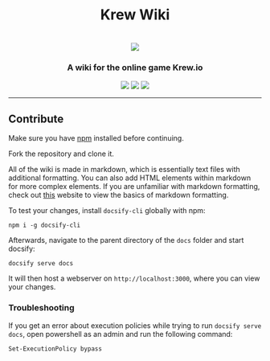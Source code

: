 <h1 align="center">Krew Wiki</h1>

<h1 align="center">
    <img src="https://raw.githubusercontent.com/Krew-io/krew-wiki/master/docs/assets/img/logo.png" align="center"/>
</h1>

<h3 align="center">A wiki for the online game Krew.io</h3>

<p align="center">
    <img src="https://img.shields.io/github/contributors/Krew-io/krew-wiki?style=for-the-badge&color=f26248">
    <img src="https://img.shields.io/github/last-commit/Krew-io/krew-wiki?style=for-the-badge&color=f26248">
    <img src="https://img.shields.io/website?style=for-the-badge&down_color=ff4b3b&down_message=offline&up_color=90de31&up_message=online&url=https%3A%2F%2Fwiki.krew.io">
</p>

---

## Contribute
Make sure you have [npm](https://www.npmjs.com/get-npm) installed before continuing.

Fork the repository and clone it.

All of the wiki is made in markdown, which is essentially text files with additional formatting. You can also add HTML elements within markdown for more complex elements. If you are unfamiliar with markdown formatting, check out [this](https://www.markdownguide.org/cheat-sheet/) website to view the basics of markdown formatting.

To test your changes, install `docsify-cli` globally with npm:
```
npm i -g docsify-cli
```

Afterwards, navigate to the parent directory of the `docs` folder and start docsify:
```
docsify serve docs
```

It will then host a webserver on `http://localhost:3000`, where you can view your changes.

### Troubleshooting

If you get an error about execution policies while trying to run `docsify serve docs`, open powershell as an admin and run the following command:
```
Set-ExecutionPolicy bypass
```